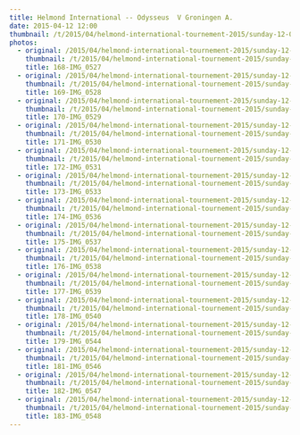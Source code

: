 ```yaml
---
title: Helmond International -- Odysseus  V Groningen A.
date: 2015-04-12 12:00
thumbnail: /t/2015/04/helmond-international-tournement-2015/sunday-12-04-2015/odysseus-v-groningen-a/168-img_0527.jpg
photos:
  - original: /2015/04/helmond-international-tournement-2015/sunday-12-04-2015/odysseus-v-groningen-a/168-img_0527.jpg
    thumbnail: /t/2015/04/helmond-international-tournement-2015/sunday-12-04-2015/odysseus-v-groningen-a/168-img_0527.jpg
    title: 168-IMG_0527
  - original: /2015/04/helmond-international-tournement-2015/sunday-12-04-2015/odysseus-v-groningen-a/169-img_0528.jpg
    thumbnail: /t/2015/04/helmond-international-tournement-2015/sunday-12-04-2015/odysseus-v-groningen-a/169-img_0528.jpg
    title: 169-IMG_0528
  - original: /2015/04/helmond-international-tournement-2015/sunday-12-04-2015/odysseus-v-groningen-a/170-img_0529.jpg
    thumbnail: /t/2015/04/helmond-international-tournement-2015/sunday-12-04-2015/odysseus-v-groningen-a/170-img_0529.jpg
    title: 170-IMG_0529
  - original: /2015/04/helmond-international-tournement-2015/sunday-12-04-2015/odysseus-v-groningen-a/171-img_0530.jpg
    thumbnail: /t/2015/04/helmond-international-tournement-2015/sunday-12-04-2015/odysseus-v-groningen-a/171-img_0530.jpg
    title: 171-IMG_0530
  - original: /2015/04/helmond-international-tournement-2015/sunday-12-04-2015/odysseus-v-groningen-a/172-img_0531.jpg
    thumbnail: /t/2015/04/helmond-international-tournement-2015/sunday-12-04-2015/odysseus-v-groningen-a/172-img_0531.jpg
    title: 172-IMG_0531
  - original: /2015/04/helmond-international-tournement-2015/sunday-12-04-2015/odysseus-v-groningen-a/173-img_0533.jpg
    thumbnail: /t/2015/04/helmond-international-tournement-2015/sunday-12-04-2015/odysseus-v-groningen-a/173-img_0533.jpg
    title: 173-IMG_0533
  - original: /2015/04/helmond-international-tournement-2015/sunday-12-04-2015/odysseus-v-groningen-a/174-img_0536.jpg
    thumbnail: /t/2015/04/helmond-international-tournement-2015/sunday-12-04-2015/odysseus-v-groningen-a/174-img_0536.jpg
    title: 174-IMG_0536
  - original: /2015/04/helmond-international-tournement-2015/sunday-12-04-2015/odysseus-v-groningen-a/175-img_0537.jpg
    thumbnail: /t/2015/04/helmond-international-tournement-2015/sunday-12-04-2015/odysseus-v-groningen-a/175-img_0537.jpg
    title: 175-IMG_0537
  - original: /2015/04/helmond-international-tournement-2015/sunday-12-04-2015/odysseus-v-groningen-a/176-img_0538.jpg
    thumbnail: /t/2015/04/helmond-international-tournement-2015/sunday-12-04-2015/odysseus-v-groningen-a/176-img_0538.jpg
    title: 176-IMG_0538
  - original: /2015/04/helmond-international-tournement-2015/sunday-12-04-2015/odysseus-v-groningen-a/177-img_0539.jpg
    thumbnail: /t/2015/04/helmond-international-tournement-2015/sunday-12-04-2015/odysseus-v-groningen-a/177-img_0539.jpg
    title: 177-IMG_0539
  - original: /2015/04/helmond-international-tournement-2015/sunday-12-04-2015/odysseus-v-groningen-a/178-img_0540.jpg
    thumbnail: /t/2015/04/helmond-international-tournement-2015/sunday-12-04-2015/odysseus-v-groningen-a/178-img_0540.jpg
    title: 178-IMG_0540
  - original: /2015/04/helmond-international-tournement-2015/sunday-12-04-2015/odysseus-v-groningen-a/179-img_0544.jpg
    thumbnail: /t/2015/04/helmond-international-tournement-2015/sunday-12-04-2015/odysseus-v-groningen-a/179-img_0544.jpg
    title: 179-IMG_0544
  - original: /2015/04/helmond-international-tournement-2015/sunday-12-04-2015/odysseus-v-groningen-a/181-img_0546.jpg
    thumbnail: /t/2015/04/helmond-international-tournement-2015/sunday-12-04-2015/odysseus-v-groningen-a/181-img_0546.jpg
    title: 181-IMG_0546
  - original: /2015/04/helmond-international-tournement-2015/sunday-12-04-2015/odysseus-v-groningen-a/182-img_0547.jpg
    thumbnail: /t/2015/04/helmond-international-tournement-2015/sunday-12-04-2015/odysseus-v-groningen-a/182-img_0547.jpg
    title: 182-IMG_0547
  - original: /2015/04/helmond-international-tournement-2015/sunday-12-04-2015/odysseus-v-groningen-a/183-img_0548.jpg
    thumbnail: /t/2015/04/helmond-international-tournement-2015/sunday-12-04-2015/odysseus-v-groningen-a/183-img_0548.jpg
    title: 183-IMG_0548
---
```

